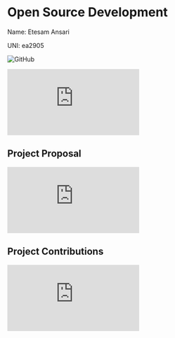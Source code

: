 # Open Source Development

Name: Etesam Ansari

UNI: ea2905

![GitHub](https://github.com/etesam913)

![GitHub README](https://github.com/Etesam913/etesam913/blob/master/README.md)

## Project Proposal
![Proposal](https://github.com/Etesam913/project-proposals-s2023/blob/hw1/custoplayer.md)
## Project Contributions
![Contributions](https://github.com/Etesam913/project-proposals-s2023/blob/hw1/jotai.md)
